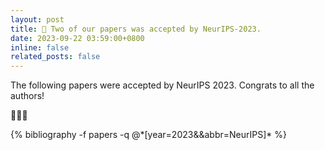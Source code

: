 ```yaml
---
layout: post
title: 🍻 Two of our papers was accepted by NeurIPS-2023.
date: 2023-09-22 03:59:00+0800
inline: false
related_posts: false
---
```


The following papers were accepted by NeurIPS 2023. Congrats to all the authors!

🍻🍻🍻

<div class="publications">
{% bibliography -f papers -q @*[year=2023&&abbr=NeurIPS]* %}
</div>